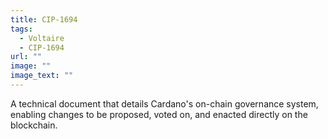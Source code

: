 ```yaml
---
title: CIP-1694
tags:
  - Voltaire
  - CIP-1694
url: ""
image: ""
image_text: ""
---
```


A technical document that details Cardano's on-chain governance system, enabling changes to be proposed, voted on, and enacted directly on the blockchain.
